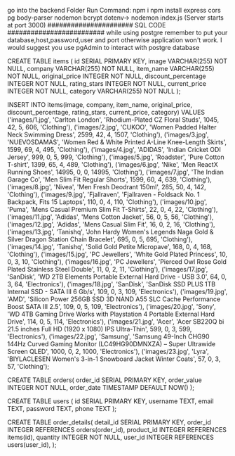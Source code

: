 go into the backend Folder
Run Command:
npm i
 npm install express cors pg body-parser nodemon bcrypt dotenv->
 nodemon index.js (Server starts at port 3000)
 ######################  SQL CODE #########################
while using postgre remember to put your database,host,password,user and port otherwise application won't work.
I would suggest you use pgAdmin to interact with postgre database

CREATE TABLE items (
    id SERIAL PRIMARY KEY,
    image VARCHAR(255) NOT NULL,
    company VARCHAR(255) NOT NULL,
    item_name VARCHAR(255) NOT NULL,
    original_price INTEGER NOT NULL,
    discount_percentage INTEGER NOT NULL,
    rating_stars INTEGER NOT NULL,
    current_price INTEGER NOT NULL,
    category VARCHAR(255) NOT NULL
);
 
 INSERT INTO items(image, company, item_name, original_price, discount_percentage, rating_stars, current_price, category)
VALUES
('images/1.jpg', 'Carlton London', 'Rhodium-Plated CZ Floral Studs', 1045, 42, 5, 606, 'Clothing'),
('images/2.jpg', 'CUKOO', 'Women Padded Halter Neck Swimming Dress', 2599, 42, 4, 1507, 'Clothing'),
('images/3.jpg', 'NUEVOSDAMAS', 'Women Red & White Printed A-Line Knee-Length Skirts', 1599, 69, 4, 495, 'Clothing'),
('images/4.jpg', 'ADIDAS', 'Indian Cricket ODI Jersey', 999, 0, 5, 999, 'Clothing'),
('images/5.jpg', 'Roadster', 'Pure Cotton T-shirt', 1399, 65, 4, 489, 'Clothing'),
('images/6.jpg', 'Nike', 'Men ReactX Running Shoes', 14995, 0, 0, 14995, 'Clothing'),
('images/7.jpg', 'The Indian Garage Co', 'Men Slim Fit Regular Shorts', 1599, 60, 4, 639, 'Clothing'),
('images/8.jpg', 'Nivea', 'Men Fresh Deodrant 150ml', 285, 50, 4, 142, 'Clothing'),
('images/9.jpg', 'Fjallraven', 'Fjallraven - Foldsack No. 1 Backpack, Fits 15 Laptops', 110, 0, 4, 110, 'Clothing'),
('images/10.jpg', 'Puma', 'Mens Casual Premium Slim Fit T-Shirts', 22, 0, 4, 22, 'Clothing'),
('images/11.jpg', 'Adidas', 'Mens Cotton Jacket', 56, 0, 5, 56, 'Clothing'),
('images/12.jpg', 'Adidas', 'Mens Casual Slim Fit', 16, 0, 2, 16, 'Clothing'),
('images/13.jpg', 'Tanishq', 'John Hardy Women\'s Legends Naga Gold & Silver Dragon Station Chain Bracelet', 695, 0, 5, 695, 'Clothing'),
('images/14.jpg', 'Tanishq', 'Solid Gold Petite Micropave', 168, 0, 4, 168, 'Clothing'),
('images/15.jpg', 'PC Jewellers', 'White Gold Plated Princess', 10, 0, 3, 10, 'Clothing'),
('images/16.jpg', 'PC Jewellers', 'Pierced Owl Rose Gold Plated Stainless Steel Double', 11, 0, 2, 11, 'Clothing'),
('images/17.jpg', 'SanDisk', 'WD 2TB Elements Portable External Hard Drive - USB 3.0', 64, 0, 3, 64, 'Electronics'),
('images/18.jpg', 'SanDisk', 'SanDisk SSD PLUS 1TB Internal SSD - SATA III 6 Gb/s', 109, 0, 3, 109, 'Electronics'),
('images/19.jpg', 'AMD', 'Silicon Power 256GB SSD 3D NAND A55 SLC Cache Performance Boost SATA III 2.5', 109, 0, 5, 109, 'Electronics'),
('images/20.jpg', 'Sony', 'WD 4TB Gaming Drive Works with Playstation 4 Portable External Hard Drive', 114, 0, 5, 114, 'Electronics'),
('images/21.jpg', 'Acer', 'Acer SB220Q bi 21.5 inches Full HD (1920 x 1080) IPS Ultra-Thin', 599, 0, 3, 599, 'Electronics'),
('images/22.jpg', 'Samsung', 'Samsung 49-Inch CHG90 144Hz Curved Gaming Monitor (LC49HG90DMNXZA) – Super Ultrawide Screen QLED', 1000, 0, 2, 1000, 'Electronics'),
('images/23.jpg', 'Lyra', 'BIYLACLESEN Women\'s 3-in-1 Snowboard Jacket Winter Coats', 57, 0, 3, 57, 'Clothing');
  
CREATE TABLE orders(
    order_id SERIAL PRIMARY KEY,
    order_value INTEGER NOT NULL,
    order_date TIMESTAMP DEFAULT NOW()
);

CREATE TABLE users (
    id SERIAL PRIMARY KEY,
    username TEXT,
    email TEXT,
    password TEXT,
    phone TEXT
);

CREATE TABLE order_details(
  detail_id SERIAL PRIMARY KEY,
  order_id INTEGER REFERENCES orders(order_id),
  product_id INTEGER REFERENCES items(id),
  quantity INTEGER NOT NULL,
  user_id INTEGER REFERENCES users(user_id),
);

